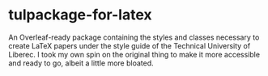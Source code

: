 # tulpackage-for-latex
An Overleaf-ready package containing the styles and classes necessary to create LaTeX papers under the style guide of the Technical University of Liberec. I took my own spin on the original thing to make it more accessible and ready to go, albeit a little more bloated.
